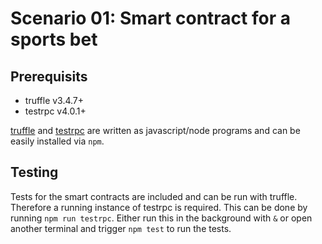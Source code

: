 # Scenario 01: Smart contract for a sports bet

## Prerequisits

 - truffle v3.4.7+
 - testrpc v4.0.1+

[truffle](http://truffleframework.com/) and [testrpc](https://github.com/ethereumjs/testrpc) are written as javascript/node programs and can be easily installed via `npm`.

## Testing

Tests for the smart contracts are included and can be run with truffle. Therefore a running instance of testrpc is required. This can be done by running `npm run testrpc`. Either run this in the background with `&` or open another terminal and trigger `npm test` to run the tests.
